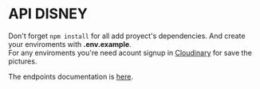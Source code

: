 # API DISNEY

Don't forget `npm install` for all add proyect's dependencies. And create your enviroments with **.env.example**.\
For any enviroments you're need acount signup in [Cloudinary](https://cloudinary.com/) for save the pictures.

The endpoints documentation is [here](https://www.getpostman.com/collections/8eaa5ed31354a2b4b9ff). 